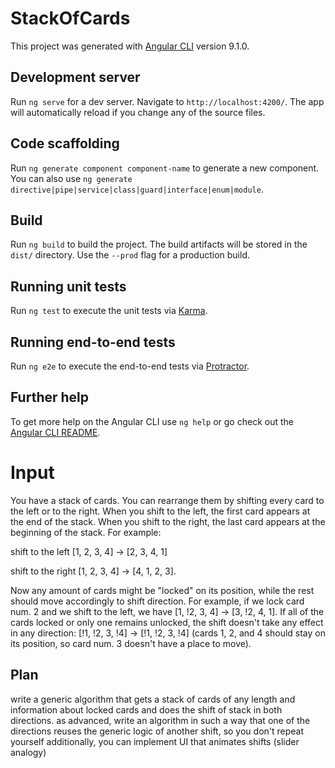 # StackOfCards

This project was generated with [Angular CLI](https://github.com/angular/angular-cli) version 9.1.0.

## Development server

Run `ng serve` for a dev server. Navigate to `http://localhost:4200/`. The app will automatically reload if you change any of the source files.

## Code scaffolding

Run `ng generate component component-name` to generate a new component. You can also use `ng generate directive|pipe|service|class|guard|interface|enum|module`.

## Build

Run `ng build` to build the project. The build artifacts will be stored in the `dist/` directory. Use the `--prod` flag for a production build.

## Running unit tests

Run `ng test` to execute the unit tests via [Karma](https://karma-runner.github.io).

## Running end-to-end tests

Run `ng e2e` to execute the end-to-end tests via [Protractor](http://www.protractortest.org/).

## Further help

To get more help on the Angular CLI use `ng help` or go check out the [Angular CLI README](https://github.com/angular/angular-cli/blob/master/README.md).


# Input
You have a stack of cards. You can rearrange them by shifting every card to the left or to the right. When you shift to the left, the first card appears at the end of the stack. When you shift to the right, the last card appears at the beginning of the stack.
For example:

shift to the left [1, 2, 3, 4] -> [2, 3, 4, 1]

shift to the right [1, 2, 3, 4] -> [4, 1, 2, 3].

Now any amount of cards might be "locked" on its position, while the rest should move accordingly to shift direction.
For example, if we lock card num. 2 and we shift to the left, we have [1, !2, 3, 4] -> [3, !2, 4, 1].
If all of the cards locked or only one remains unlocked, the shift doesn't take any effect in any direction: [!1, !2, 3, !4] -> [!1, !2, 3, !4] (cards 1, 2, and 4 should stay on its position, so card num. 3 doesn't have a place to move).

## Plan

write a generic algorithm that gets a stack of cards of any length and information about locked cards and does the shift of stack in both directions.
as advanced, write an algorithm in such a way that one of the directions reuses the generic logic of another shift, so you don't repeat yourself
additionally, you can implement UI that animates shifts (slider analogy)